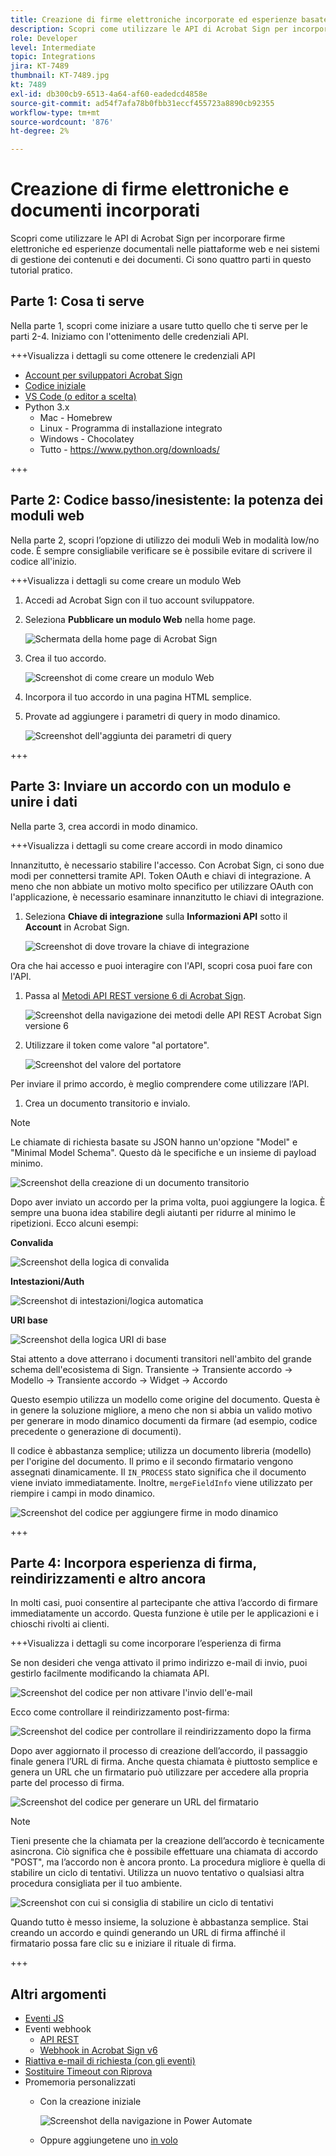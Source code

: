 ```yaml
---
title: Creazione di firme elettroniche incorporate ed esperienze basate su documenti
description: Scopri come utilizzare le API di Acrobat Sign per incorporare firme elettroniche ed esperienze documentali nelle piattaforme web e nei sistemi di gestione dei contenuti e dei documenti
role: Developer
level: Intermediate
topic: Integrations
jira: KT-7489
thumbnail: KT-7489.jpg
kt: 7489
exl-id: db300cb9-6513-4a64-af60-eadedcd4858e
source-git-commit: ad54f7afa78b0fbb31eccf455723a8890cb92355
workflow-type: tm+mt
source-wordcount: '876'
ht-degree: 2%

---
```


# Creazione di firme elettroniche e documenti incorporati

Scopri come utilizzare le API di Acrobat Sign per incorporare firme elettroniche ed esperienze documentali nelle piattaforme web e nei sistemi di gestione dei contenuti e dei documenti. Ci sono quattro parti in questo tutorial pratico.

## Parte 1: Cosa ti serve

Nella parte 1, scopri come iniziare a usare tutto quello che ti serve per le parti 2-4. Iniziamo con l&#39;ottenimento delle credenziali API.

+++Visualizza i dettagli su come ottenere le credenziali API

* [Account per sviluppatori Acrobat Sign](https://acrobat.adobe.com/it/it/sign/developer-form.html)
* [Codice iniziale](https://github.com/benvanderberg/adobe-sign-api-tutorial)
* [VS Code (o editor a scelta)](https://code.visualstudio.com)
* Python 3.x
   * Mac - Homebrew
   * Linux - Programma di installazione integrato
   * Windows - Chocolatey
   * Tutto - https://www.python.org/downloads/

+++

## Parte 2: Codice basso/inesistente: la potenza dei moduli web

Nella parte 2, scopri l’opzione di utilizzo dei moduli Web in modalità low/no code. È sempre consigliabile verificare se è possibile evitare di scrivere il codice all&#39;inizio.

+++Visualizza i dettagli su come creare un modulo Web

1. Accedi ad Acrobat Sign con il tuo account sviluppatore.

1. Seleziona **Pubblicare un modulo Web** nella home page.

   ![Schermata della home page di Acrobat Sign](assets/embeddedesignature/embed_1.png)

1. Crea il tuo accordo.

   ![Screenshot di come creare un modulo Web](assets/embeddedesignature/embed_2.png)

1. Incorpora il tuo accordo in una pagina HTML semplice.

1. Provate ad aggiungere i parametri di query in modo dinamico.

   ![Screenshot dell&#39;aggiunta dei parametri di query](assets/embeddedesignature/embed_3.png)

+++

## Parte 3: Inviare un accordo con un modulo e unire i dati

Nella parte 3, crea accordi in modo dinamico.

+++Visualizza i dettagli su come creare accordi in modo dinamico

Innanzitutto, è necessario stabilire l&#39;accesso. Con Acrobat Sign, ci sono due modi per connettersi tramite API. Token OAuth e chiavi di integrazione. A meno che non abbiate un motivo molto specifico per utilizzare OAuth con l&#39;applicazione, è necessario esaminare innanzitutto le chiavi di integrazione.

1. Seleziona **Chiave di integrazione** sulla **Informazioni API** sotto il **Account** in Acrobat Sign.

   ![Screenshot di dove trovare la chiave di integrazione](assets/embeddedesignature/embed_4.png)

Ora che hai accesso e puoi interagire con l&#39;API, scopri cosa puoi fare con l&#39;API.

1. Passa al [Metodi API REST versione 6 di Acrobat Sign](http://adobesign.com/public/docs/restapi/v6).

   ![Screenshot della navigazione dei metodi delle API REST Acrobat Sign versione 6](assets/embeddedesignature/embed_5.png)

1. Utilizzare il token come valore &quot;al portatore&quot;.

   ![Screenshot del valore del portatore](assets/embeddedesignature/embed_6.png)

Per inviare il primo accordo, è meglio comprendere come utilizzare l’API.

1. Crea un documento transitorio e invialo.

>[!NOTE]
>
>Le chiamate di richiesta basate su JSON hanno un&#39;opzione &quot;Model&quot; e &quot;Minimal Model Schema&quot;. Questo dà le specifiche e un insieme di payload minimo.

![Screenshot della creazione di un documento transitorio](assets/embeddedesignature/embed_7.png)

Dopo aver inviato un accordo per la prima volta, puoi aggiungere la logica. È sempre una buona idea stabilire degli aiutanti per ridurre al minimo le ripetizioni. Ecco alcuni esempi:

**Convalida**

![Screenshot della logica di convalida](assets/embeddedesignature/embed_8.png)

**Intestazioni/Auth**

![Screenshot di intestazioni/logica automatica](assets/embeddedesignature/embed_9.png)

**URI base**

![Screenshot della logica URI di base](assets/embeddedesignature/embed_10.png)

Stai attento a dove atterrano i documenti transitori nell&#39;ambito del grande schema dell&#39;ecosistema di Sign.
Transiente -> Transiente accordo -> Modello -> Transiente accordo -> Widget -> Accordo

Questo esempio utilizza un modello come origine del documento. Questa è in genere la soluzione migliore, a meno che non si abbia un valido motivo per generare in modo dinamico documenti da firmare (ad esempio, codice precedente o generazione di documenti).

Il codice è abbastanza semplice; utilizza un documento libreria (modello) per l&#39;origine del documento. Il primo e il secondo firmatario vengono assegnati dinamicamente. Il `IN_PROCESS` stato significa che il documento viene inviato immediatamente. Inoltre, `mergeFieldInfo` viene utilizzato per riempire i campi in modo dinamico.

![Screenshot del codice per aggiungere firme in modo dinamico](assets/embeddedesignature/embed_11.png)

+++

## Parte 4: Incorpora esperienza di firma, reindirizzamenti e altro ancora

In molti casi, puoi consentire al partecipante che attiva l’accordo di firmare immediatamente un accordo. Questa funzione è utile per le applicazioni e i chioschi rivolti ai clienti.

+++Visualizza i dettagli su come incorporare l’esperienza di firma

Se non desideri che venga attivato il primo indirizzo e-mail di invio, puoi gestirlo facilmente modificando la chiamata API.

![Screenshot del codice per non attivare l&#39;invio dell&#39;e-mail](assets/embeddedesignature/embed_12.png)

Ecco come controllare il reindirizzamento post-firma:

![Screenshot del codice per controllare il reindirizzamento dopo la firma](assets/embeddedesignature/embed_13.png)

Dopo aver aggiornato il processo di creazione dell’accordo, il passaggio finale genera l’URL di firma. Anche questa chiamata è piuttosto semplice e genera un URL che un firmatario può utilizzare per accedere alla propria parte del processo di firma.

![Screenshot del codice per generare un URL del firmatario](assets/embeddedesignature/embed_14.png)

>[!NOTE]
>
>Tieni presente che la chiamata per la creazione dell’accordo è tecnicamente asincrona. Ciò significa che è possibile effettuare una chiamata di accordo &quot;POST&quot;, ma l’accordo non è ancora pronto. La procedura migliore è quella di stabilire un ciclo di tentativi. Utilizza un nuovo tentativo o qualsiasi altra procedura consigliata per il tuo ambiente.

![Screenshot con cui si consiglia di stabilire un ciclo di tentativi](assets/embeddedesignature/embed_15.png)

Quando tutto è messo insieme, la soluzione è abbastanza semplice. Stai creando un accordo e quindi generando un URL di firma affinché il firmatario possa fare clic su e iniziare il rituale di firma.

+++

## Altri argomenti

* [Eventi JS](https://www.adobe.io/apis/documentcloud/sign/docs.html#!adobedocs/adobe-sign/master/events.md)
* Eventi webhook
   * [API REST](https://sign-acs.na1.echosign.com/public/docs/restapi/v6#!/webhooks/createWebhook)
   * [Webhook in Acrobat Sign v6](https://www.adobe.io/apis/documentcloud/sign/docs.html#!adobedocs/adobe-sign/master/webhooks.md)
* [Riattiva e-mail di richiesta (con gli eventi)](https://sign-acs.na1.echosign.com/public/docs/restapi/v6#!/agreements/updateAgreement)
* [Sostituire Timeout con Riprova](https://stackoverflow.com/questions/23267409/how-to-implement-retry-mechanism-into-python-requests-library)
* Promemoria personalizzati
   * Con la creazione iniziale

     ![Screenshot della navigazione in Power Automate](assets/embeddedesignature/embed_16.png)

   * Oppure aggiungetene uno [in volo](https://sign-acs.na1.echosign.com/public/docs/restapi/v6#!/agreements/createReminderOnParticipant)
